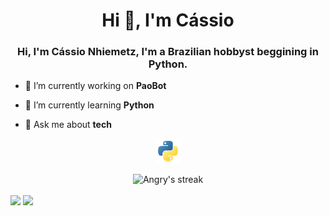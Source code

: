 <h1 align="center">Hi 👋, I'm Cássio</h1>
<h3 align="center">Hi, I'm Cássio Nhiemetz, I'm a Brazilian hobbyst beggining in Python.</h3>

- 🔭 I’m currently working on **PaoBot**

- 🌱 I’m currently learning **Python**

- 💬 Ask me about **tech**

<p class="python-logo" align="center"> <a href="https://www.python.org" target="_blank"> <img src="https://raw.githubusercontent.com/devicons/devicon/master/icons/python/python-original.svg" alt="python" width="40" height="40"/> </a> </p>

<p align="center">
        <img title="🔥 Get streak stats for your profile at git.io/streak-stats" alt="Angry's streak" src="http://github-readme-streak-stats.herokuapp.com?user=AngryPlayer04&theme=github-dark&date_format=j%20M%5B%20Y%5D&background=000000&fire=DD4200)](https://git.io/streak-stats)"/>
</p>


 
 
  <img align="center" height="160em" src="https://github-readme-stats.vercel.app/api?username=angryplayer04&show_icons=true&theme=dark&include_all_commits=true&count_private=true"/>
  <img align="center" height="140em" src="https://github-readme-stats.vercel.app/api/top-langs/?username=angryplayer04&layout=compact&langs_count=7&theme=dark"/>
</div>

